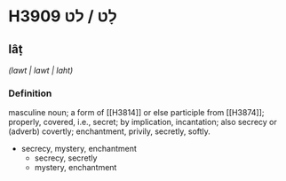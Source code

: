 # H3909 לָט / לט

## lâṭ

_(lawt | lawt | laht)_

### Definition

masculine noun; a form of [[H3814]] or else participle from [[H3874]]; properly, covered, i.e., secret; by implication, incantation; also secrecy or (adverb) covertly; enchantment, privily, secretly, softly.

- secrecy, mystery, enchantment
    - secrecy, secretly
    - mystery, enchantment
